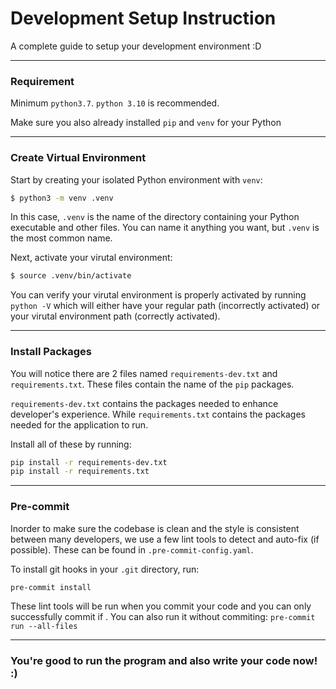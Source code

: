 # Development Setup Instruction

A complete guide to setup your development environment :D

---

### Requirement

Minimum `python3.7`. `python 3.10` is recommended.

Make sure you also already installed `pip` and `venv` for your Python

---

### Create Virtual Environment

Start by creating your isolated Python environment with `venv`:

```bash
$ python3 -m venv .venv
```
In this case, `.venv` is the name of the directory containing your Python executable and other files. You can name it anything you want, but `.venv` is the most common name.

Next, activate your virutal environment:

```bash
$ source .venv/bin/activate
```
You can verify your virutal environment is properly activated by running `python -V` which will either have your regular path (incorrectly activated) or your virutal environment path (correctly activated).

---

### Install Packages

You will notice there are 2 files named `requirements-dev.txt` and `requirements.txt`. These files contain the name of the `pip` packages.

`requirements-dev.txt` contains the packages needed to enhance developer's experience. While `requirements.txt` contains the packages needed for the application to run.

Install all of these by running:

```bash
pip install -r requirements-dev.txt
pip install -r requirements.txt
```

---

### Pre-commit

Inorder to make sure the codebase is clean and the style is consistent between many developers, we use a few lint tools to detect and auto-fix (if possible). These can be found in `.pre-commit-config.yaml`.

To install git hooks in your `.git` directory, run:
```
pre-commit install
```

These lint tools will be run when you commit your code and you can only successfully commit if . You can also run it without commiting: `pre-commit run --all-files`

---

### You're good to run the program and also write your code now! :)
